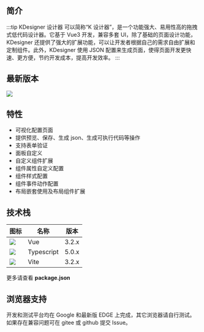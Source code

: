## 简介

:::tip KDesigner 设计器
可以简称“K 设计器”，是一个功能强大、易用性高的拖拽式低代码设计器。它基于 Vue3 开发，兼容多套 UI，除了基础的页面设计功能，KDesigner 还提供了强大的扩展功能，可以让开发者根据自己的需求自由扩展和定制组件。此外，KDesigner 使用 JSON 配置来生成页面，使得页面开发更快速、更方便，节约开发成本，提高开发效率。
:::

## 最新版本

[![](https://img.shields.io/npm/v/k-designer.svg?style=flat-square)](https://www.npmjs.com/package/k-designer)

## 特性

- 可视化配置页面
- 提供预览、保存、生成 json、生成可执行代码等操作
- 支持表单验证
- 面板自定义
- 自定义组件扩展
- 组件属性自定义配置
- 组件样式配置
- 组件事件动作配置
- 布局嵌套使用及布局组件扩展

## 技术栈

| 图标                                                                      | 名称       | 版本  |
| ------------------------------------------------------------------------- | ---------- | ----- |
| [![](https://skillicons.dev/icons?i=vue)](https://cn.vuejs.org/)          | Vue        | 3.2.x |
| [![](https://skillicons.dev/icons?i=ts)](https://www.typescriptlang.org/) | Typescript | 5.0.x |
| [![](https://skillicons.dev/icons?i=vite)](https://cn.vitejs.dev/)        | Vite       | 3.2.x |

更多请查看 **package.json**

## 浏览器支持

开发和测试平台均在 Google 和最新版 EDGE 上完成，其它浏览器请自行测试。如果存在兼容问题可在 gitee 或 github 提交 Issue。
